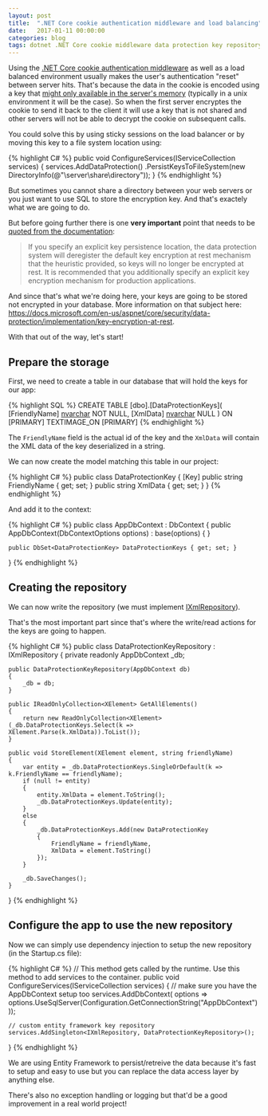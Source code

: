```yaml
---
layout: post
title:  ".NET Core cookie authentication middleware and load balancing"
date:   2017-01-11 00:00:00
categories: blog
tags: dotnet .NET Core cookie middleware data protection key repository load balanced
---
```


Using the [.NET Core cookie authentication middleware](https://docs.microsoft.com/en-us/aspnet/core/security/authentication/cookie) as well as a load balanced environment usually makes the user's authentication "reset" between server hits.
That's because the data in the cookie is encoded using a key that [might only available in the server's memory](https://docs.microsoft.com/en-us/aspnet/core/security/data-protection/configuration/default-settings#data-protection-default-settings) (typically in a unix environment it will be the case).
So when the first server encryptes the cookie to send it back to the client it will use a key that is not shared and other servers will not be able to decrypt the cookie on subsequent calls.

You could solve this by using sticky sessions on the load balancer or by moving this key to a file system location using:

{% highlight C# %}
public void ConfigureServices(IServiceCollection services)
{
   services.AddDataProtection()
       .PersistKeysToFileSystem(new DirectoryInfo(@"\\server\share\directory\"));
}
{% endhighlight %}

But sometimes you cannot share a directory between your web servers or you just want to use SQL to store the encryption key.
And that's exactely what we are going to do.

But before going further there is one **very important** point that needs to be [quoted from the documentation](https://docs.microsoft.com/en-us/aspnet/core/security/data-protection/implementation/key-storage-providers):

> If you specify an explicit key persistence location, the data protection system will deregister the default key encryption at rest mechanism that the heuristic provided, so keys will no longer be encrypted at rest. It is recommended that you additionally specify an explicit key encryption mechanism for production applications.

And since that's what we're doing here, your keys are going to be stored not encrypted in your database. More information on that subject here: <https://docs.microsoft.com/en-us/aspnet/core/security/data-protection/implementation/key-encryption-at-rest>.

With that out of the way, let's start!

## Prepare the storage

First, we need to create a table in our database that will hold the keys for our app:

{% highlight SQL %}
CREATE TABLE [dbo].[DataProtectionKeys](
	[FriendlyName] [nvarchar](max) NOT NULL,
	[XmlData] [nvarchar](max) NULL
) ON [PRIMARY] TEXTIMAGE_ON [PRIMARY]
{% endhighlight %}

The `FriendlyName` field is the actual id of the key and the `XmlData` will contain the XML data of the key deserialized in a string.

We can now create the model matching this table in our project:

{% highlight C# %}
public class DataProtectionKey
{
    [Key]
    public string FriendlyName { get; set; }
    public string XmlData { get; set; }
}
{% endhighlight %}

And add it to the context:

{% highlight C# %}
public class AppDbContext : DbContext
{
    public AppDbContext(DbContextOptions<AppDbContext> options) : base(options) { }

    public DbSet<DataProtectionKey> DataProtectionKeys { get; set; }
}
{% endhighlight %}

## Creating the repository

We can now write the repository (we must implement [IXmlRepository](https://docs.microsoft.com/en-us/aspnet/core/security/data-protection/extensibility/key-management#ixmlrepository)).

That's the most important part since that's where the write/read actions for the keys are going to happen.

{% highlight C# %}
public class DataProtectionKeyRepository : IXmlRepository
{
    private readonly AppDbContext _db;

    public DataProtectionKeyRepository(AppDbContext db)
    {
        _db = db;
    }

    public IReadOnlyCollection<XElement> GetAllElements()
    {
        return new ReadOnlyCollection<XElement>(_db.DataProtectionKeys.Select(k => XElement.Parse(k.XmlData)).ToList());
    }

    public void StoreElement(XElement element, string friendlyName)
    {
        var entity = _db.DataProtectionKeys.SingleOrDefault(k => k.FriendlyName == friendlyName);
        if (null != entity)
        {
            entity.XmlData = element.ToString();
            _db.DataProtectionKeys.Update(entity);
        }
        else
        {
            _db.DataProtectionKeys.Add(new DataProtectionKey
            {
                FriendlyName = friendlyName,
                XmlData = element.ToString()
            });
        }

        _db.SaveChanges();
    }
}
{% endhighlight %}

## Configure the app to use the new repository

Now we can simply use dependency injection to setup the new repository (in the Startup.cs file):

{% highlight C# %}
// This method gets called by the runtime. Use this method to add services to the container.
public void ConfigureServices(IServiceCollection services)
{
    // make sure you have the AppDbContext setup too
    services.AddDbContext<AppDbContext>(
        options => options.UseSqlServer(Configuration.GetConnectionString("AppDbContext")));

    // custom entity framework key repository
    services.AddSingleton<IXmlRepository, DataProtectionKeyRepository>();
}
{% endhighlight %}

We are using Entity Framework to persist/retreive the data because it's fast to setup and easy to use but you can replace the data access layer by anything else.

There's also no exception handling or logging but that'd be a good improvement in a real world project!